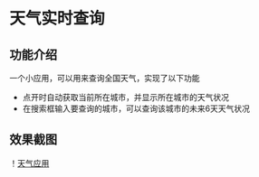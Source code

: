 # 天气实时查询
## 功能介绍
一个小应用，可以用来查询全国天气，实现了以下功能
+ 点开时自动获取当前所在城市，并显示所在城市的天气状况
+ 在搜索框输入要查询的城市，可以查询该城市的未来6天天气状况
## 效果截图
！[天气应用](天气查询.png)

